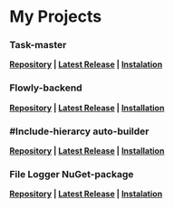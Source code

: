 # My Projects

### Task-master
**[Repository](https://github.com/stbestichhh/task-master-cli) | [Latest Release](https://github.com/stbestichhh/task-master-cli/releases/tag/v0.0.8) | [Instalation](https://github.com/stbestichhh/task-master-cli/blob/master/README.md#installation)**

### Flowly-backend
**[Repository](https://github.com/stbestichhh/Flowly-backend) | [Latest Release](https://github.com/stbestichhh/Flowly-backend/releases/tag/v0.0.1) | [Installation](https://github.com/stbestichhh/Flowly-backend?tab=readme-ov-file#installation)**

### #Include-hierarcy auto-builder 
 **[Repository](https://github.com/stbestichhh/include-hierarcy_Auto-Builder) | [Latest Release](https://github.com/stbestichhh/include-hierarcy_Auto-Builder/releases/tag/v2.0.0) | [Installation](https://github.com/stbestichhh/include-hierarcy_Auto-Builder/releases/download/v2.0.0/autoincludeHierarcy.exe)**

### File Logger NuGet-package
  **[Repository](https://github.com/stbestichhh/FileLogger-NuGet-package) | [Latest Release](https://github.com/stbestichhh/FileLogger-NuGet-package/releases/tag/v1.2.0) | [Instalation](https://github.com/stbestichhh/FileLogger-NuGet-package/docs/README.md#instalation)**
